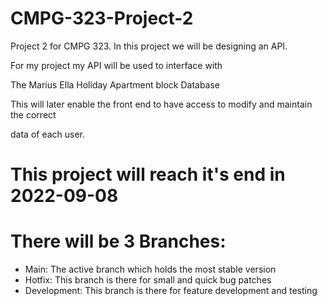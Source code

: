   <h1>CMPG-323-Project-2</h1>
    <p>Project 2 for CMPG 323. In this project we will be designing an API.</p>
    <p>For my project my API will be used to interface with</p>
    <p>The Marius Ella Holiday Apartment block Database</p>
    <p>This will later enable the front end to have access to modify and maintain the correct</p>
    <p>data of each user.</p>
    <h1>This project will reach it's end in 2022-09-08</h1>
    <h1>There will be 3 Branches:</h1>
    <ul>
        <li>Main: The active branch which holds the most stable version</li>
        <li>Hotfix: This branch is there for small and quick bug patches</li>
        <li>Development: This branch is there for feature development and testing</li>
    </ul>
    <img src="https://mfdot.com/API.drawio.svg" alt="" srcset="">
